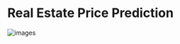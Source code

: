 # Real Estate Price Prediction
![images](https://github.com/febinjhon0/real_estate_price_prediction/assets/137596876/2e94ce73-ae0f-464b-82e8-83cd71d8d1fc)
